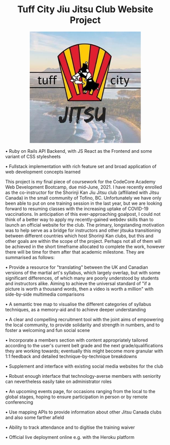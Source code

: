 <div align="center">
    <p style="text-align: center;">
        <h1>Tuff City Jiu Jitsu Club Website Project</h1>
    </p>
</div>

<p align="center">
    <img src="/src/img/45726016_249488879054810_1916338949194776576_n.jpg" width="350" title="Teaching practical self defence in westernmost Canada">
</p>

• Ruby on Rails API Backend, with JS React as the Frontend and some variant of CSS stylesheets

• Fullstack implementation with rich feature set and broad 
application of web development concepts learned

This project is my final piece of coursework for the CodeCore Academy Web Development Bootcamp, due mid-June, 2021. I have recently enrolled as the co-instructor for the Shorinji Kan Jiu Jitsu club (affiliated with Jitsu Canada) in the small community of Tofino, BC. Unfortunately we have only been able to put on one training session in the last year, but we are looking forward to resuming classes with the increasing uptake of COVID-19 vaccinations. In anticipation of this ever-approaching goalpost, I could not think of a better way to apply my recently-gained webdev skills than to launch an official website for the club. The primary, longstanding motivation was to help serve as a bridge for instructors and other jitsuka transitioning between different countries which host Shorinji Kan clubs, but this and other goals are within the scope of the project. Perhaps not all of them will be achieved in the short timeframe allocated to complete the work, however there will be time for them after that academic milestone. They are summarised as follows:

• Provide a resource for "translating" between the UK and Canadian versions of the martial art's syllabus, which largely overlap, but with some significant differences, of which many are poorly understood by students and instructors alike. Aiming to achieve the universal standard of "if a picture is worth a thousand words, then a video is worth a million" with side-by-side multimedia comparisons

• A semantic tree map to visualise the different categories of syllabus techniques, as a memory-aid and to achieve deeper understanding

• A clear and compelling recruitment tool with the joint aims of empowering the local community, to provide solidarity and strength in numbers, and to foster a welcoming and fun social scene

• Incorporate a members section with content appropriately tailored according to the user's current belt grade and the next grade/qualifications they are working towards; eventually this might become more granular with 1:1 feedback and detailed technique-by-technique breakdowns

• Supplement and interface with existing social media websites for the club

• Robust enough interface that technology-averse members with seniority can nevertheless easily take on administrator roles

• An upcoming events page, for occasions ranging from the local to the global stages, hoping to ensure participation in person or by remote conferencing

• Use mapping APIs to provide information about other Jitsu Canada clubs and also some farther afield

• Ability to track attendance and to digitise the training waiver

• Official live deployment online e.g. with the Heroku platform
